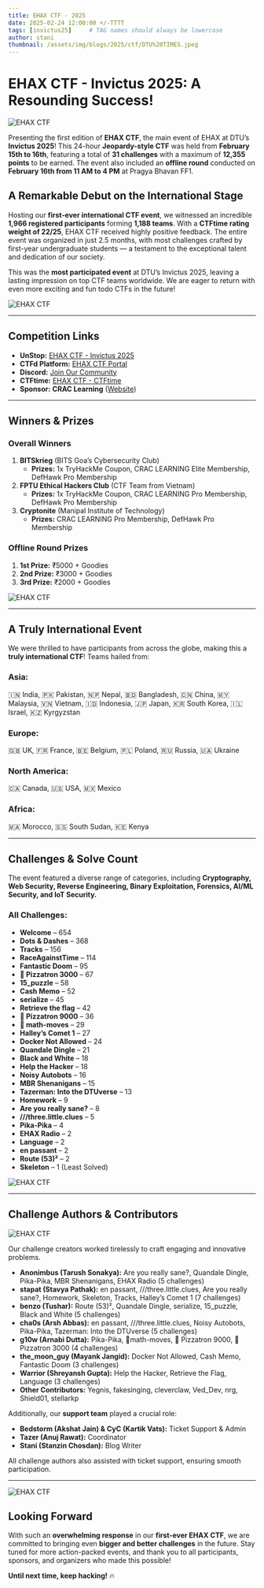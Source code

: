 ```yaml
---
title: EHAX CTF - 2025
date: 2025-02-24 12:00:00 +/-TTTT
tags: [invictus25]     # TAG names should always be lowercase
author: stani
thumbnail: /assets/img/blogs/2025/ctf/DTU%20TIMES.jpeg
---
```



# EHAX CTF - Invictus 2025: A Resounding Success!
![EHAX CTF](/assets/img/blogs/2025/ctf/DTU%20TIMES.jpeg)

Presenting the first edition of **EHAX CTF**, the main event of EHAX at DTU’s **Invictus 2025**! This 24-hour **Jeopardy-style CTF** was held from **February 15th to 16th**, featuring a total of **31 challenges** with a maximum of **12,355 points** to be earned. The event also included an **offline round** conducted on **February 16th from 11 AM to 4 PM** at Pragya Bhavan FF1.

## A Remarkable Debut on the International Stage
Hosting our **first-ever international CTF event**, we witnessed an incredible **1,966 registered participants** forming **1,188 teams**. With a **CTFtime rating weight of 22/25**, EHAX CTF received highly positive feedback. The entire event was organized in just 2.5 months, with most challenges crafted by first-year undergraduate students — a testament to the exceptional talent and dedication of our society. 

This was the **most participated event** at DTU’s Invictus 2025, leaving a lasting impression on top CTF teams worldwide. We are eager to return with even more exciting and fun todo CTFs in the future!

![EHAX CTF](/assets/img/blogs/2025/ctf/ctf-point.png)

---

## Competition Links
- **UnStop:** [EHAX CTF - Invictus 2025](https://unstop.com/competitions/ehax-ctf-invictus-2025-technical-council-dtu-1392873)
- **CTFd Platform:** [EHAX CTF Portal](https://ctf.ehax.tech)
- **Discord:** [Join Our Community](https://discord.com/invite/7KcfxvCWjd)
- **CTFtime:** [EHAX CTF - CTFtime](https://ctftime.org/event/2677)
- **Sponsor:** **CRAC Learning** ([Website](https://www.crac-learning.com/))

---

## Winners & Prizes

### Overall Winners
1. **BITSkrieg** (BITS Goa’s Cybersecurity Club)  
   - **Prizes:** 1x TryHackMe Coupon, CRAC LEARNING Elite Membership, DefHawk Pro Membership
2. **FPTU Ethical Hackers Club** (CTF Team from Vietnam)  
   - **Prizes:** 1x TryHackMe Coupon, CRAC LEARNING Pro Membership, DefHawk Pro Membership
3. **Cryptonite** (Manipal Institute of Technology)  
   - **Prizes:** CRAC LEARNING Pro Membership, DefHawk Pro Membership

### Offline Round Prizes
1. **1st Prize:** ₹5000 + Goodies
2. **2nd Prize:** ₹3000 + Goodies
3. **3rd Prize:** ₹2000 + Goodies

![EHAX CTF](/assets/img/blogs/2025/ctf/leaderboard.png)

---

## A Truly International Event
We were thrilled to have participants from across the globe, making this a **truly international CTF**! Teams hailed from:

### Asia:
🇮🇳 India, 🇵🇰 Pakistan, 🇳🇵 Nepal, 🇧🇩 Bangladesh, 🇨🇳 China, 🇲🇾 Malaysia, 🇻🇳 Vietnam, 🇮🇩 Indonesia, 🇯🇵 Japan, 🇰🇷 South Korea, 🇮🇱 Israel, 🇰🇿 Kyrgyzstan

### Europe:
🇬🇧 UK, 🇫🇷 France, 🇧🇪 Belgium, 🇵🇱 Poland, 🇷🇺 Russia, 🇺🇦 Ukraine

### North America:
🇨🇦 Canada, 🇺🇸 USA, 🇲🇽 Mexico

### Africa:
🇲🇦 Morocco, 🇸🇸 South Sudan, 🇰🇪 Kenya

---

## Challenges & Solve Count
The event featured a diverse range of categories, including **Cryptography, Web Security, Reverse Engineering, Binary Exploitation, Forensics, AI/ML Security, and IoT Security.**

### All Challenges:
- **Welcome** – 654
- **Dots & Dashes** – 368
- **Tracks** – 156
- **RaceAgainstTime** – 114
- **Fantastic Doom** – 95
- **🍕 Pizzatron 3000** – 67
- **15_puzzle** – 58
- **Cash Memo** – 52
- **serialize** – 45
- **Retrieve the flag** – 42
- **🍕 Pizzatron 9000** – 36
- **🕺 math-moves** – 29
- **Halley’s Comet 1** – 27
- **Docker Not Allowed** – 24
- **Quandale Dingle** – 21
- **Black and White** – 18
- **Help the Hacker** – 18
- **Noisy Autobots** – 16
- **MBR Shenanigans** – 15
- **Tazerman: Into the DTUverse** – 13
- **Homework** – 9
- **Are you really sane?** – 8
- **///three.little.clues** – 5
- **Pika-Pika** – 4
- **EHAX Radio** – 2
- **Language** – 2
- **en passant** – 2
- **Route (53)²** – 2
- **Skeleton** – 1 (Least Solved)


![EHAX CTF](/assets/img/blogs/2025/ctf/ctf-cat.png)

---

## Challenge Authors & Contributors

![EHAX CTF](/assets/img/blogs/2025/ctf/Tickets%20handling.jpg)

Our challenge creators worked tirelessly to craft engaging and innovative problems. 

- **Anonimbus (Tarush Sonakya):** Are you really sane?, Quandale Dingle, Pika-Pika, MBR Shenanigans, EHAX Radio (5 challenges)
- **stapat (Stavya Pathak):** en passant, ///three.little.clues, Are you really sane?, Homework, Skeleton, Tracks, Halley’s Comet 1 (7 challenges)
- **benzo (Tushar):** Route (53)², Quandale Dingle, serialize, 15_puzzle, Black and White (5 challenges)
- **cha0s (Arsh Abbas):** en passant, ///three.little.clues, Noisy Autobots, Pika-Pika, Tazerman: Into the DTUverse (5 challenges)
- **g10w (Arnabi Dutta):** Pika-Pika, 🕺math-moves, 🍕 Pizzatron 9000, 🍕 Pizzatron 3000 (4 challenges)
- **the_moon_guy (Mayank Jangid):** Docker Not Allowed, Cash Memo, Fantastic Doom (3 challenges)
- **Warrior (Shreyansh Gupta):** Help the Hacker, Retrieve the Flag, Language (3 challenges)
- **Other Contributors:** Yegnis, fakesinging, cleverclaw, Ved_Dev, nrg, Shield01, stellarkp

Additionally, our **support team** played a crucial role:
- **Bedstorm (Akshat Jain) & CyC (Kartik Vats):** Ticket Support & Admin
- **Tazer (Anuj Rawat):** Coordinator
- **Stani (Stanzin Chosdan):** Blog Writer

All challenge authors also assisted with ticket support, ensuring smooth participation.

---

![EHAX CTF](/assets/img/blogs/2025/ctf/Team%20EHAX.jpeg)

## Looking Forward
With such an **overwhelming response** in our **first-ever EHAX CTF**, we are committed to bringing even **bigger and better challenges** in the future. Stay tuned for more action-packed events, and thank you to all participants, sponsors, and organizers who made this possible!

**Until next time, keep hacking!** 🔥

